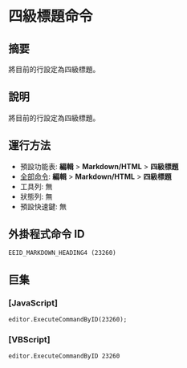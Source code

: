 # 四級標題命令

## 摘要

將目前的行設定為四級標題。

## 說明

將目前的行設定為四級標題。

## 運行方法

- 預設功能表: **編輯** \> **Markdown/HTML** \> **四級標題**
- [全部命令](../tools/all_commands): **編輯** \> **Markdown/HTML** \> **四級標題**
- 工具列: 無
- 狀態列: 無
- 預設快速鍵: 無

## 外掛程式命令 ID

```
EEID_MARKDOWN_HEADING4 (23260)
```

## 巨集

### \[JavaScript\]

```
editor.ExecuteCommandByID(23260);
```

### \[VBScript\]

```
editor.ExecuteCommandByID 23260
```
